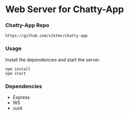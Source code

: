 Web Server for Chatty-App
=====================
### Chatty-App Repo
`https://github.com/viktmv/chatty-app`

### Usage

Install the dependencies and start the server.

```
npm install
npm start
```

### Dependencies

* Express
* WS
* uuid
